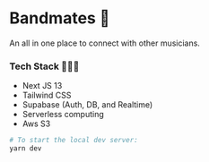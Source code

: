 # Bandmates 🎸
An all in one place to connect with other musicians.

### Tech Stack 👨🏻‍💻
- Next JS 13
- Tailwind CSS
- Supabase (Auth, DB, and Realtime)
- Serverless computing
- Aws S3


```bash
# To start the local dev server:
yarn dev
```